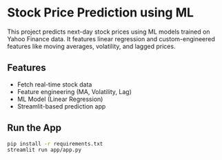 #  Stock Price Prediction using ML

This project predicts next-day stock prices using ML models trained on Yahoo Finance data. It features linear regression and custom-engineered features like moving averages, volatility, and lagged prices.

##  Features
-  Fetch real-time stock data
-  Feature engineering (MA, Volatility, Lag)
-  ML Model (Linear Regression)
-  Streamlit-based prediction app

##  Run the App

```bash
pip install -r requirements.txt
streamlit run app/app.py
